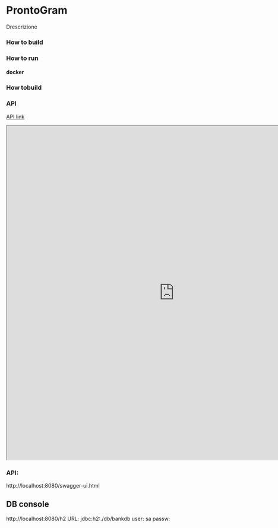 # ProntoGram
Drescrizione

### How to build

### How to run
#### docker

### How tobuild

### API
[API link](https://vallasc.github.io/ACMEsky/docs/swagger-ui/index.html?src=https://vallasc.github.io/ACMEsky/src/Prontogram/api.json)

<iframe title="API"
    width="900"
    height="900"
    src="
    https://vallasc.github.io/ACMEsky/docs/swagger-ui/index.html?src=https://vallasc.github.io/ACMEsky/src/Prontogram/api.json
    ">
</iframe>

### API:
http://localhost:8080/swagger-ui.html

## DB console
http://localhost:8080/h2
URL: jdbc:h2:./db/bankdb
user: sa
passw: 
